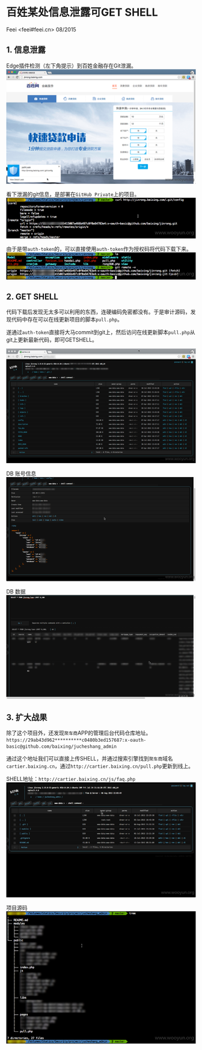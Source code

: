 # 百姓某处信息泄露可GET SHELL

Feei <feei#feei.cn> 08/2015

## 1. 信息泄露
Edge插件检测（左下角提示）到百姓金融存在Git泄漏。
![](images/v_baixing_01.png) 

看下泄漏的git信息，是部署在`GitHub Private`上的项目。
![](images/v_baixing_02.png) 

由于是带`auth-token`的，可以直接使用`auth-token`作为授权码将代码下载下来。
![](images/v_baixing_03.png) 

## 2. GET SHELL

代码下载后发现无太多可以利用的东西，连硬编码免密都没有。于是审计源码，发现代码中存在可以在线更新项目的脚本`pull.php`。

遂通过`auth-token`直接将大马commit到git上，然后访问在线更新脚本`pull.php`从git上更新最新代码，即可GETSHELL。

![](images/v_baixing_04.png) 

DB 账号信息 
![](images/v_baixing_05.png) 

DB 数据 
![](images/v_baixing_06.png) 


## 3. 扩大战果

除了这个项目外，还发现`聚车商`APP的管理后台代码仓库地址。 
`https://29ab43d962**********c0480b3ed157687:x-oauth-basic@github.com/baixing/jucheshang_admin `

通过这个地址我们可以直接上传SHELL，并通过搜索引擎找到`聚车商`域名`cartier.baixing.cn`，通过`http://cartier.baixing.cn/pull.php`更新到线上。

SHELL地址：`http://cartier.baixing.cn/js/faq.php`
![](images/v_baixing_07.png) 

项目源码
![](images/v_baixing_08.png) 
